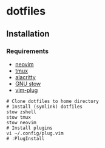 # dotfiles

## Installation

### Requirements
* [neovim](https://neovim.io)
* [tmux](https://github.com/tmux/tmux)
* [alacritty](https://alacritty.org)
* [GNU stow](https://www.gnu.org/software/stow/)
* [vim-plug](https://github.com/junegunn/vim-plug)

```
# Clone dotfiles to home directory
# Install (symlink) dotfiles
stow zshell
stow tmux
stow neovim
# Install plugins
vi ~/.config/plug.vim
# :PlugInstall
```
